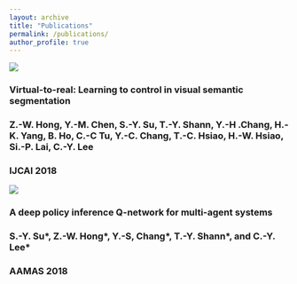 ```yaml
---
layout: archive
title: "Publications"
permalink: /publications/
author_profile: true
---
```

<div class="pub-container">
    <div class="pub-thumb"><img src="https://lemonatsu.github.io/images/bio-photo.jpg"></div>
    <div class="pub-content">
        <h3 class="pub-title">Virtual-to-real: Learning to control in visual semantic segmentation</h3>
        <h3 class="pub-author">Z.-W. Hong, Y.-M. Chen, <b>S.-Y. Su</b>, T.-Y. Shann, Y.-H .Chang, H.-K. Yang, B. Ho, C.-C Tu, Y.-C. Chang, T.-C. Hsiao, H.-W. Hsiao, Si.-P. Lai, C.-Y. Lee</h3>
        <h3 class="pub-conf">IJCAI 2018</h3>
    </div>
</div>
<div class="pub-container">
    <div class="pub-thumb"><img src="https://lemonatsu.github.io/images/bio-photo.jpg"></div>
    <div class="pub-content">
        <h3 class="pub-title">A deep policy inference Q-network for multi-agent systems</h3>
        <h3 class="pub-author"><b>S.-Y. Su</b>*, Z.-W. Hong*, Y.-S, Chang*, T.-Y. Shann*, and C.-Y. Lee*</h3>
        <h3 class="pub-conf">AAMAS 2018</h3>
    </div>
</div>

